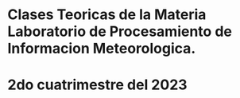 # Clases Teoricas de la Materia Laboratorio de Procesamiento de Informacion Meteorologica.
# 2do cuatrimestre del 2023

